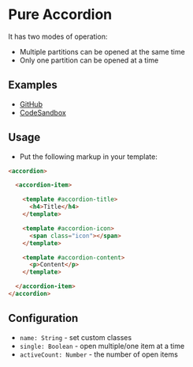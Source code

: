 # Pure Accordion

It has two modes of operation:

- Multiple partitions can be opened at the same time
- Only one partition can be opened at a time

## Examples

- [GitHub](https://github.com/davidaganov21/pure-accordion)
- [CodeSandbox](https://codesandbox.io/s/pure-accordion-6x4zbf)

## Usage

- Put the following markup in your template:

```html
<accordion>

  <accordion-item>

    <template #accordion-title>
      <h4>Title</h4>
    </template>

    <template #accordion-icon>
      <span class="icon"></span>
    </template>

    <template #accordion-content>
      <p>Content</p>
    </template>

  </accordion-item>
</accordion>
```

## Configuration

- `name: String` - set custom classes
- `single: Boolean` - open multiple/one item at a time
- `activeCount: Number` - the number of open items